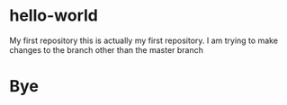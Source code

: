 # hello-world
My first repository
this is actually my first repository. I am trying to make changes to the branch other than the master branch

# Bye
